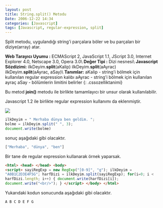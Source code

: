 ```yaml
---
layout: post
title: String.split() Metodu
Date: 2006-12-22 14:34
categories: [Javascript]
tags: [Javascript, regular-expression, split]
---
```


Split metodu, uygulandığı string'i parçalara böler ve bu parçaları bir
diziye(array) atar.

**Web Tarayıcı Uyumu :** ECMAScript 2, JavaScript 1.1, JScript 3.0,
Internet Explorer 4.0, Netscape 3.0, Opera 3.0\\
**Değer Tipi :** Dizi nesnesi\\
**Javascript Sözdizimi:** ilkDeyim.**split**(aKalip) ilkDeyim.**split**(aAyrac) ilkDeyim.**split**(aAyrac, aSay)\\
**Tanımlar:** aKalip - string'i bölmek için kullanılan regular expression kalıbı aAyrac - string'i bölmek için kullanılan ayraç aSay - bölümlerin limitini belirler
{: .cssozelliktanimi}

Bu metod **join()** metodu ile birlikte tamamlayıcı bir unsur olarak
kullanılabilir.

Javascript 1.2 ile birlikte regular expression kullanımı da eklenmiştir.

![][100]

```javascript
ilkDeyim = " Merhaba dünya ben geldim. ";
bolme = ilkDeyim.split(" ", 3);
document.write(bolme)
```

sonuç aşağıdaki gibi olacaktır.

```javascript
["Merhaba", "dünya", "ben"]
````

Bir tane de regular expression kullanarak örnek yaparsak.

```html
<html> <head> </head> <body>
<script> sayiRegExp = new RegExp("[0-9]", "g"); ilkDeyim =
"A0B1C2D3E4F5G"; harfDizi = ilkDeyim.split(sayiRegExp); for(i=0; i <
harfDizi.length; i++) { document.write(harfDizi[i]);
document.write("<br/>"); } </script> </body> </html>
```

Yukarıdaki kodun sonucunda aşağıdaki gibi olacaktır.

```html
A B C D E F G
```


  [100]: /dokumanlar/split.gif
